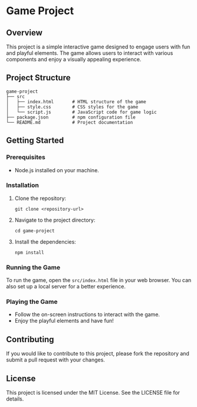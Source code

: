 # Game Project

## Overview
This project is a simple interactive game designed to engage users with fun and playful elements. The game allows users to interact with various components and enjoy a visually appealing experience.

## Project Structure
```
game-project
├── src
│   ├── index.html       # HTML structure of the game
│   ├── style.css        # CSS styles for the game
│   └── script.js        # JavaScript code for game logic
├── package.json         # npm configuration file
└── README.md            # Project documentation
```

## Getting Started

### Prerequisites
- Node.js installed on your machine.

### Installation
1. Clone the repository:
   ```
   git clone <repository-url>
   ```
2. Navigate to the project directory:
   ```
   cd game-project
   ```
3. Install the dependencies:
   ```
   npm install
   ```

### Running the Game
To run the game, open the `src/index.html` file in your web browser. You can also set up a local server for a better experience.

### Playing the Game
- Follow the on-screen instructions to interact with the game.
- Enjoy the playful elements and have fun!

## Contributing
If you would like to contribute to this project, please fork the repository and submit a pull request with your changes.

## License
This project is licensed under the MIT License. See the LICENSE file for details.